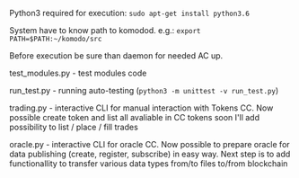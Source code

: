 Python3 required for execution:
`sudo apt-get install python3.6`

System have to know path to komodod. e.g.:
`export PATH=$PATH:~/komodo/src`

Before execution be sure than daemon for needed AC up.

test_modules.py - test modules code

run_test.py     - running auto-testing (`python3 -m unittest -v run_test.py`)

trading.py      - interactive CLI for manual interaction with Tokens CC.
                  Now possible create token and list all avaliable in CC tokens
                  soon I'll add possibility to list / place / fill trades

oracle.py       - interactive CLI for oracle CC. Now possible to prepare oracle
                  for data publishing (create, register, subscribe) in easy way.
                  Next step is to add functionallity to transfer various data types
                  from/to files to/from blockchain
